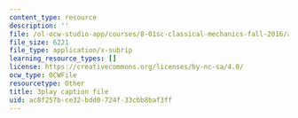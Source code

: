 ```yaml
---
content_type: resource
description: ''
file: /ol-ocw-studio-app/courses/8-01sc-classical-mechanics-fall-2016/ac8f257bce32bdd0724f33cbb8baf3ff_4ZnijNan49U.srt
file_size: 6221
file_type: application/x-subrip
learning_resource_types: []
license: https://creativecommons.org/licenses/by-nc-sa/4.0/
ocw_type: OCWFile
resourcetype: Other
title: 3play caption file
uid: ac8f257b-ce32-bdd0-724f-33cbb8baf3ff
---
```

